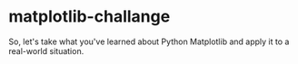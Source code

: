 # matplotlib-challange
So, let's take what you've learned about Python Matplotlib and apply it to a real-world situation.
